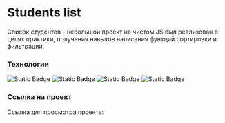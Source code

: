 # Students list
Список студентов - небольшой проект на чистом JS был реализован в целях практики, 
получения навыков написания функций сортировки и фильтрации. 

### Технологии 
![Static Badge](https://img.shields.io/badge/JavaScript%20-%20black?logo=JavaScript&logoColor=black&labelColor=%23FFF729&color=%23FFF729)
![Static Badge](https://img.shields.io/badge/HTML%20-%20%23F05214?logo=HTML5&logoColor=white)
![Static Badge](https://img.shields.io/badge/CSS%203%20-%20white?logo=CSS3&logoColor=white&labelColor=%232778E7&color=%232778E7)
![Static Badge](https://img.shields.io/badge/Bootstrap%204%20-%20white?logo=Bootstrap&logoColor=white&labelColor=%239A32F1&color=%239A32F1)



### Ссылка на проект

Ссылка для просмотра проекта: 
